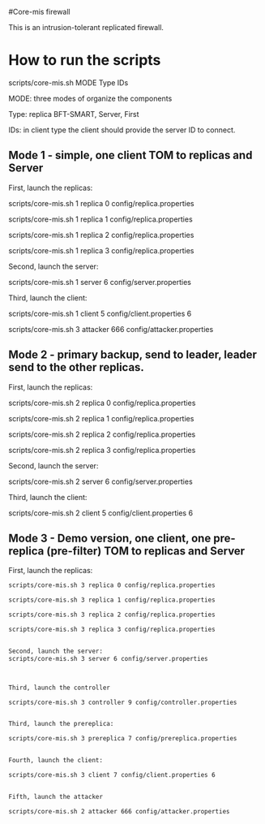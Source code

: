 #Core-mis firewall

This is an intrusion-tolerant replicated firewall.

# How to run the scripts
scripts/core-mis.sh MODE Type IDs

MODE: three modes of organize the components

Type: replica BFT-SMART, Server, First

IDs: in client type the client should provide the server ID to connect. 

## Mode 1 - simple, one client TOM to replicas and Server ####
First, launch the replicas:

scripts/core-mis.sh 1 replica 0 config/replica.properties

scripts/core-mis.sh 1 replica 1 config/replica.properties

scripts/core-mis.sh 1 replica 2 config/replica.properties

scripts/core-mis.sh 1 replica 3 config/replica.properties

Second, launch the server:

scripts/core-mis.sh 1 server 6 config/server.properties

Third, launch the client:

scripts/core-mis.sh 1 client 5 config/client.properties 6

scripts/core-mis.sh 3 attacker 666 config/attacker.properties 

## Mode 2 - primary backup, send to leader, leader send to the other replicas.
First, launch the replicas:

scripts/core-mis.sh 2 replica 0 config/replica.properties

scripts/core-mis.sh 2 replica 1 config/replica.properties

scripts/core-mis.sh 2 replica 2 config/replica.properties

scripts/core-mis.sh 2 replica 3 config/replica.properties

Second, launch the server:

scripts/core-mis.sh 2 server 6 config/server.properties


Third, launch the client:

scripts/core-mis.sh 2 client 5 config/client.properties 6


## Mode 3 - Demo version, one client, one pre-replica (pre-filter) TOM to replicas and Server ####
First, launch the replicas:
```bash
scripts/core-mis.sh 3 replica 0 config/replica.properties

scripts/core-mis.sh 3 replica 1 config/replica.properties

scripts/core-mis.sh 3 replica 2 config/replica.properties

scripts/core-mis.sh 3 replica 3 config/replica.properties


Second, launch the server: 
scripts/core-mis.sh 3 server 6 config/server.properties



Third, launch the controller

scripts/core-mis.sh 3 controller 9 config/controller.properties


Third, launch the prereplica:

scripts/core-mis.sh 3 prereplica 7 config/prereplica.properties


Fourth, launch the client:

scripts/core-mis.sh 3 client 7 config/client.properties 6


Fifth, launch the attacker

scripts/core-mis.sh 2 attacker 666 config/attacker.properties 


